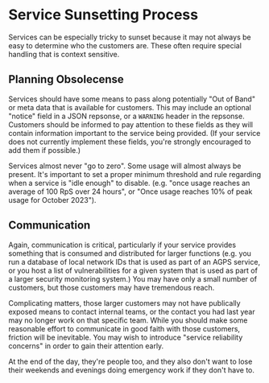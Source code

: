 # Service Sunsetting Process

Services can be especially tricky to sunset because it may not always be easy to determine who the customers are. These often require special handling that is context sensitive.

## Planning Obsolecense

Services should have some means to pass along potentially "Out of Band" or meta data that is available for customers. This may include an optional "notice" field in a JSON repsonse, or a `WARNING` header in the repsonse. Customers should be informed to pay attention to these fields as they will contain information important to the service being provided. (If your service does not currently implement these fields, you're strongly encouraged to add them if possible.)

Services almost never "go to zero". Some usage will almost always be present. It's important to set a proper minimum threshold and rule regarding when a service is "idle enough" to disable. (e.g. "once usage reaches an average of 100 RpS over 24 hours", or "Once usage reaches 10% of peak usage for October 2023").

## Communication

Again, communication is critical, particularly if your service provides something that is consumed and distributed for larger functions (e.g. you run a database of local network IDs that is used as part of an AGPS service, or you host a list of vulnerabilities for a given system that is used as part of a larger security monitoring system.) You may have only a small number of customers, but those customers may have tremendous reach.

Complicating matters, those larger customers may not have publically exposed means to contact internal teams, or the contact you had last year may no longer work on that specific team. While you should make some reasonable effort to communicate in good faith with those customers, friction will be inevitable. You may wish to introduce "service reliability concerns" in order to gain their attention early.

At the end of the day, they're people too, and they also don't want to lose their weekends and evenings doing emergency work if they don't have to.

